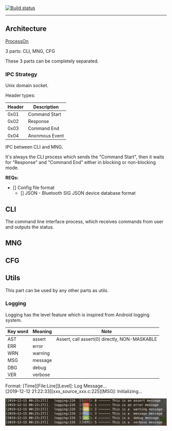 [![Build status](https://img.shields.io/badge/Build-MacOS-brightgreen)](www.baidu.com)

---

## Architecture

[ProcessOn](https://www.processon.com/diagraming/5a581bfae4b0332f15299433)

3 parts: CLI, MNG, CFG

These 3 parts can be completely separated.

### IPC Strategy

Unix domain socket.

Header types:

| Header | Description    |
| ------ | -------------- |
| 0x01   | Command Start  |
| 0x02   | Response       |
| 0x03   | Command End    |
| 0x04   | Anonmous Event |

IPC between CLI and MNG.

It's always the CLI process which sends the "Command Start", then it waits for "Response" and "Command End" either in blocking or non-blocking mode.

**REQs:**

- [] Config file format
  - [] JSON - Bluetooth SIG JSON device database format

## CLI

The command line interface process, which receives commands from user and outputs the status.

## MNG

## CFG

## Utils

This part can be used by any other parts as utils.

### Logging

Logging has the level feature which is inspired from Android logging system.

| Key word | Meaning | Note                                          |
| -------- | ------- | --------------------------------------------- |
| AST      | assert  | Assert, call assert(0) directly, NON-MASKABLE |
| ERR      | error   |                                               |
| WRN      | warning |                                               |
| MSG      | message |                                               |
| DBG      | debug   |                                               |
| VER      | verbose |                                               |

Format: \[Time\]\[File:Line]\[Level\]: Log Message...  
\[2019-12-12 21:22:33\]\[xxx_source_xxx.c:225][MSG]: Initializing...

![Logging](doc/pic/logging.png)
